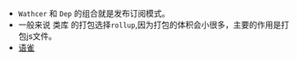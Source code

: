 - `Wathcer` 和 `Dep` 的组合就是发布订阅模式。
- 一般来说 类库 的打包选择`rollup`,因为打包的体积会小很多，主要的作用是打包js文件。
- [语雀](https://www.yuque.com/guojw/yp2lh5/vt9w06)